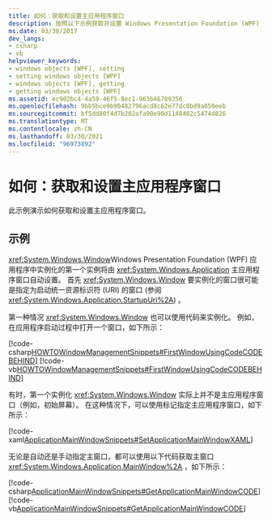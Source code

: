 ```yaml
---
title: 如何：获取和设置主应用程序窗口
description: 按照以下示例获取并设置 Windows Presentation Foundation (WPF) 应用程序内的主应用程序窗口。
ms.date: 03/30/2017
dev_langs:
- csharp
- vb
helpviewer_keywords:
- windows objects [WPF], setting
- setting windows objects [WPF]
- windows objects [WPF], getting
- getting windows objects [WPF]
ms.assetid: ec902bc4-4a59-46f5-8ec1-963b46789356
ms.openlocfilehash: 9bb5bce9b90482796acd8c62e77dc8bd9a850eeb
ms.sourcegitcommit: bf5dd80f4d7b202afa90e90d1148402c5474d826
ms.translationtype: MT
ms.contentlocale: zh-CN
ms.lasthandoff: 03/30/2021
ms.locfileid: "96973892"
---
```

# <a name="how-to-get-and-set-the-main-application-window"></a>如何：获取和设置主应用程序窗口
此示例演示如何获取和设置主应用程序窗口。  
  
## <a name="example"></a>示例  
 <xref:System.Windows.Window>Windows Presentation Foundation (WPF) 应用程序中实例化的第一个实例将由 <xref:System.Windows.Application> 主应用程序窗口自动设置。 首先 <xref:System.Windows.Window> 要实例化的窗口很可能是指定为启动统一资源标识符 (URI) 的窗口 (参阅 <xref:System.Windows.Application.StartupUri%2A>) 。  
  
 第一种情况 <xref:System.Windows.Window> 也可以使用代码来实例化。 例如，在应用程序启动过程中打开一个窗口，如下所示：  
  
 [!code-csharp[HOWTOWindowManagementSnippets#FirstWindowUsingCodeCODEBEHIND](~/samples/snippets/csharp/VS_Snippets_Wpf/HOWTOWindowManagementSnippets/CSharp/App.xaml.cs#firstwindowusingcodecodebehind)]
 [!code-vb[HOWTOWindowManagementSnippets#FirstWindowUsingCodeCODEBEHIND](~/samples/snippets/visualbasic/VS_Snippets_Wpf/HOWTOWindowManagementSnippets/visualbasic/application.xaml.vb#firstwindowusingcodecodebehind)]  
  
 有时，第一个实例化 <xref:System.Windows.Window> 实际上并不是主应用程序窗口（例如，初始屏幕）。 在这种情况下，可以使用标记指定主应用程序窗口，如下所示：  
  
 [!code-xaml[ApplicationMainWindowSnippets#SetApplicationMainWindowXAML](~/samples/snippets/xaml/VS_Snippets_Wpf/ApplicationMainWindowSnippets/XAML/App.xaml#setapplicationmainwindowxaml)]  
  
 无论是自动还是手动指定主窗口，都可以使用以下代码获取主窗口 <xref:System.Windows.Application.MainWindow%2A> ，如下所示：  
  
 [!code-csharp[ApplicationMainWindowSnippets#GetApplicationMainWindowCODE](~/samples/snippets/csharp/VS_Snippets_Wpf/ApplicationMainWindowSnippets/CSharp/App.xaml.cs#getapplicationmainwindowcode)]
 [!code-vb[ApplicationMainWindowSnippets#GetApplicationMainWindowCODE](~/samples/snippets/visualbasic/VS_Snippets_Wpf/ApplicationMainWindowSnippets/visualbasic/application.xaml.vb#getapplicationmainwindowcode)]

